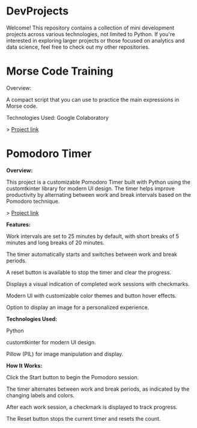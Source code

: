 # DevProjects
Welcome! This repository contains a collection of mini development projects across various technologies, not limited to Python. If you're interested in exploring larger projects or those focused on analytics and data science, feel free to check out my other repositories.
<br>
# Morse Code Training
<p> Overview: <p>A compact script that you can use to practice the main expressions in Morse code.<p>
Technologies Used: Google Colaboratory<p>
> <a href="https://github.com/bntmzu/PythonDevProjects/blob/555d2eadb6762fdcea80d38636817bbb1cd7cb2f/Morse_%D0%A1ode_Training.ipynb">Project link</a>
<br>
  
# Pomodoro Timer
**Overview:**  
<p>This project is a customizable Pomodoro Timer built with Python using the customtkinter library for modern UI design. The timer helps improve productivity by alternating between work and break intervals based on the Pomodoro technique.<p>
> <a href="https://github.com/bntmzu/MiniDevProjects/blob/main/Pomodoro.py">Project link</a>
<br>
  
**Features:** 
<p>Work intervals are set to 25 minutes by default, with short breaks of 5 minutes and long breaks of 20 minutes.<p>
The timer automatically starts and switches between work and break periods.<p>
A reset button is available to stop the timer and clear the progress.<p>
Displays a visual indication of completed work sessions with checkmarks.<p>
Modern UI with customizable color themes and button hover effects.<p>
Option to display an image for a personalized experience.<p>

**Technologies Used:**
<p>Python<p>
customtkinter for modern UI design.<p>
Pillow (PIL) for image manipulation and display.<p>

**How It Works:**
<p>Click the Start button to begin the Pomodoro session.<p>
The timer alternates between work and break periods, as indicated by the changing labels and colors.<p>
After each work session, a checkmark is displayed to track progress.<p>
The Reset button stops the current timer and resets the count.<p>
